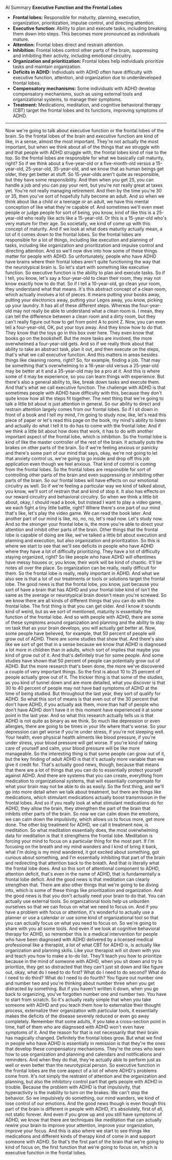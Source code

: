  AI Summary
 **Executive Function and the Frontal Lobes**

- **Frontal lobes:** Responsible for maturity, planning, execution, organization, prioritization, impulse control, and directing attention.
- **Executive function:** Ability to plan and execute tasks, including breaking them down into steps. This becomes more pronounced as individuals mature.
- **Attention:** Frontal lobes direct and restrain attention.
- **Inhibition:** Frontal lobes control other parts of the brain, suppressing and inhibiting their activity, including emotional circuitry.
- **Organization and prioritization:** Frontal lobes help individuals prioritize tasks and maintain organization.
- **Deficits in ADHD:** Individuals with ADHD often have difficulty with executive function, attention, and organization due to underdeveloped frontal lobes.
- **Compensatory mechanisms:** Some individuals with ADHD develop compensatory mechanisms, such as using external tools and organizational systems, to manage their symptoms.
- **Treatment:** Medications, meditation, and cognitive behavioral therapy (CBT) target the frontal lobes and its functions, improving symptoms of ADHD.
---
 Now we're going to talk about executive function or the frontal lobes of the brain. So the frontal lobes of the brain and executive function are kind of like, in a sense, almost the most important. They're not actually the most important, but when we think about all of the things that we struggle with and that people with ADHD struggle with, the frontal lobes kind of rise to the top. So the frontal lobes are responsible for what we basically call maturity, right? So if we think about a five-year-old or a five-month-old versus a 15-year-old, 25-year-old, 35-year-old, and we know that as human beings get older, they get better at stuff. So 15-year-olds aren't quite as responsible, but they have some responsibility. And then when you get 25, you can handle a job and you can pay your rent, but you're not really great at taxes yet. You're not really managing retirement. And then by the time you're 30 or 35, then you've sort of hopefully fully become an adult. And so when we think about like a child or a teenage or an adult, we have this mental conception of like what they're capable of. And sometimes we'll even meet people or judge people for sort of being, you know, kind of like this is a 25-year-old who really like acts like a 15-year-old. Or this is a 15-year-old who's very mature for their age. So societally, we kind of come up with this concept of maturity. And if we look at what does maturity actually mean, a lot of it comes down to the frontal lobes. So the frontal lobes are responsible for a lot of things, including like execution and planning of tasks, including like organization and prioritization and impulse control and directing attention. And so we'll now dive into how some of these things matter for people with ADHD. So unfortunately, people who have ADHD have brains where their frontal lobes aren't quite functioning the way that the neurotypical brain is. So let's start with something like executive function. So executive function is the ability to plan and execute tasks. So if I tell, you know, let's say a four-year-old to clean their room, they may not know exactly how to do that. So if I tell a 10-year-old, go clean your room, they understand what that means. It's this abstract concept of a clean room, which actually involves a lot of pieces. It means putting your books away, putting your electronics away, putting your Legos away, you know, picking up your laundry. It has all of these different steps. Whereas the four-year-old may not really be able to understand what a clean room is. I mean, they can tell the difference between a clean room and a dirty room, but they can't really figure out how to get from point A to point Z. Now, you can even tell a four-year-old, OK, put your toys away. And they know how to do that. They know that the toys go in this box over here. They even know that books go on the bookshelf. But the more tasks are involved, the more overwhelmed a four-year-old gets. And so if we really think about that ability to take an abstract task, plan it out, and then execute on the steps, that's what we call executive function. And this matters in areas besides things like cleaning rooms, right? So, for example, finding a job. That may be something that's overwhelming to a 16-year-old versus a 25-year-old may be better at it and a 35-year-old may be a pro at it. And this is where some of it may be experience, so you can learn things with experience. But there's also a general ability to, like, break down tasks and execute them. And that's what we call executive function. The challenge with ADHD is that sometimes people with ADHD have difficulty with this, because they don't quite know how all the steps fit together. The next thing that we're going to talk a little bit about is just attention in general. So our ability to direct and restrain attention largely comes from our frontal lobes. So if I sit down in front of a book and I tell my mind, I'm going to study now, like, let's read this piece of paper or let's read this page on the book, my mind's ability to listen and actually do what I tell it to do has to come with the frontal lobe. And if we think a little bit about how does that work, it has to do with another important aspect of the frontal lobe, which is inhibition. So the frontal lobe is kind of like the master controller of the rest of the brain. It actually puts the brakes on other parts of the brain. So if we're feeling anxious or panicky and there's some part of our mind that says, okay, we're not going to let that anxiety control us, we're going to go inside and drop off this job application even though we feel anxious. That kind of control is coming from the frontal lobes. So the frontal lobes are responsible for sort of controlling other parts of the brain and even suppressing or inhibiting other parts of the brain. So our frontal lobes will have effects on our emotional circuitry as well. So if we're feeling a particular way we kind of talked about, you know, we'll sort of restrain that and kind of stop it. It also has effects on our reward circuitry and behavioral circuitry. So when we think a little bit about, okay, I should read a book, but instead I want to play a video game, we each fight a tiny little battle, right? Where there's one part of our mind that's like, let's play the video game. We can read the book later. And another part of our mind is like, no, no, no, let's read now. Let's study now. And so the stronger your frontal lobe is, the more you're able to direct your attention and inhibit other parts of the brain. Other things that the frontal lobe is capable of doing are like, we've talked a little bit about execution and planning and execution, but also organization and prioritization. So this is where we start to see that we'll see deficits in people who have ADHD where they have a lot of difficulty prioritizing. They have a lot of difficulty staying organized, right? So like people who have ADHD will oftentimes have messy houses or, you know, their work will be kind of chaotic. It'll be notes all over the place. So organization can be really, really difficult for them. So the frontal lobe is really, really important in ADHD. And what we also see is that a lot of our treatments or tools or solutions target the frontal lobe. The good news is that the frontal lobe, you know, just because you sort of have a brain that has ADHD and your frontal lobe kind of isn't the same as the average or neurotypical brain doesn't mean you're screwed. So we know there are all kinds of different things that you can do with the frontal lobe. The first thing is that you can get older. And I know it sounds kind of weird, but as we sort of mentioned, maturity is essentially the function of the frontal lobe. And so with people with ADHD, there are some of these symptoms around organization and planning and the ability to stay on task that as your brain develops, you will actually get better at. Now, some people have believed, for example, that 50 percent of people will grow out of ADHD. There are some studies that show that. And there's also like we sort of get that in a sense because we know that ADHD is diagnosed a lot more in children than in adults, which sort of implies that maybe you kind of grow out of it. And that's definitely true for some people. And some studies have shown that 50 percent of people can potentially grow out of ADHD. But the more research that's been done, the more we've discovered a couple of very important things. So the first is about 10 to 25 percent of people actually grow out of it. The trickier thing is that some of the studies, as you kind of tunnel down and are more detailed, what you discover is that 30 to 40 percent of people may not have bad symptoms of ADHD at the time of being studied. But throughout the last year, they sort of qualify for ADHD. So what this sort of means is that even out of the 30 percent that don't have ADHD, if you actually ask them, more than half of people who don't have ADHD don't have it in this moment have experienced it at some point in the last year. And so what this research actually tells us is that ADHD is not quite as binary as we think. So much like depression or even allergies, there are going to be times in your life where that's worse. So your depression can get worse if you're under stress, if you're not sleeping well. Your health, even physical health ailments like blood pressure, if you're under stress, your blood pressure will get worse. If you're kind of taking care of yourself and calm, your blood pressure will be like more manageable. So the interesting thing is that some people can grow out of it, but the key finding of adult ADHD is that it's actually more variable than we give it credit for. That's actually good news, though, because that means that there are a lot of things that you can do to essentially protect yourself against ADHD. And there are systems that you can create, everything from medication to organizational systems, that will essentially compensate for what your brain may not be able to do as easily. So the first thing, and we'll go into more detail when we talk about treatment, but there are things like medications, which stimulant medications actually boost transmission in the frontal lobes. And so if you really look at what stimulant medications do for ADHD, they allow the brain, they strengthen the part of the brain that inhibits other parts of the brain. So now we can calm down the emotions, we can calm down the impulsivity, which allows us to focus more, get more done. The other big treatment for ADHD, we call it treatment now, is meditation. So what meditation essentially does, the most overwhelming data for meditation is that it strengthens the frontal lobe. Meditation is forcing your mind to focus on a particular thing for the most part. If I'm focusing on the breath and my mind wanders and I kind of bring it back, what I'm doing is my mind wandered, it got excited about something, got curious about something, and I'm essentially inhibiting that part of the brain and redirecting that attention back to the breath. And that is literally what the frontal lobe does. And so this sort of attentional component to ADHD, attention deficit, that's even in the name of ADHD, that is fundamentally a frontal lobe deficit. And the good news is that meditation can clearly strengthen that. There are also other things that we're going to be diving into, which is some of these things like prioritization and organization. And the good news is that you don't actually need your brain to do that. You can actually use external tools. So organizational tools help us unburden ourselves so that we can focus on what we need to focus on. And if you have a problem with focus or attention, it's wonderful to actually use a planner or use a calendar or use some kind of organizational tool so that you can actually focus on what you need to focus on. So we're going to share with you all some tools. And even if we look at cognitive behavioral therapy for ADHD, so remember this is a medical intervention for people who have been diagnosed with ADHD delivered by a licensed medical professional like a therapist, a lot of what CBT for ADHD is, is actually like organization and planning skills. Like your therapist will sit down with you and teach you how to make a to-do list. They'll teach you how to prioritize because in the mind of someone with ADHD, when you sit down and try to prioritize, they get so distracted that they can't just sit down and like figure out, okay, what do I need to do first? What do I need to do second? What do I need to do third? What do I need to do fourth? You figure out number one and number two and you're thinking about number three when you get distracted by something. But if you haven't written it down, when you go back to organizing, you've forgotten number one and number two. You have to start from scratch. So it's actually really simple that when you take someone with ADHD and you teach them how to externalize their thought process, externalize their organization with particular tools, it essentially makes the deficits of the disease severely reduced or even go away completely. Remember that some adults, if you take a cross-section point in time, half of them who are diagnosed with ADHD won't even have symptoms of it. And the reason for that is not necessarily that their brain has magically changed. Definitely the frontal lobes grow. But what we find in people who have ADHD is essentially in remission is that they're the ones that develop these compensatory mechanisms. They're the ones who learn how to use organization and planning and calendars and notifications and reminders. And when they do that, they're actually able to perform just as well or even better than the neurotypical person. So executive function in the frontal lobes are the core aspect of a lot of where ADHD's problems come from. It's not simply the restraint of attention and the organization and planning, but also the inhibitory control part that gets people with ADHD in trouble. Because the problem with ADHD is that impulsivity, that hyperactivity is the inability to turn on the brakes. We can't stop the behavior. So we impulsively do something, our mind wanders, we kind of lose control of our emotions. And the good news though is even though this part of the brain is different in people with ADHD, it's absolutely, first of all, not static forever. And even if you grow up and you still have symptoms of ADHD, we know that there are techniques like meditation that can actually rewire your brain to improve your attention, improve your organization, improve your focus. And this is also where we start to see things like medications and different kinds of therapy kind of come in and support someone with ADHD. So that's the first part of the brain that we're going to kind of focus on, the first function that we're going to focus on, which is executive function in the frontal lobes.